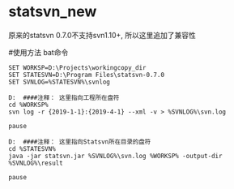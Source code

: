 # statsvn_new
原来的statsvn 0.7.0不支持svn1.10+, 所以这里追加了兼容性


#使用方法 bat命令
  
    
    SET WORKSP=D:\Projects\workingcopy_dir
    SET STATESVN=D:\Program Files\statsvn-0.7.0
    SET SVNLOG=%STATESVN%\svnlog

    D:  ####注释： 这里指向工程所在盘符
    cd %WORKSP%
    svn log -r {2019-1-1}:{2019-4-1} --xml -v > %SVNLOG%\svn.log

    pause

    D:  ####注释： 这里指向Statsvn所在目录的盘符
    cd %STATESVN%
    java -jar statsvn.jar %SVNLOG%\svn.log %WORKSP% -output-dir %SVNLOG%\result

    pause

